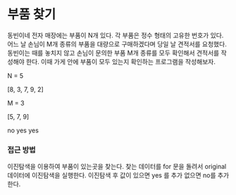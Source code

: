 # 부품 찾기

동빈이네 전자 매장에는 부품이 N개 있다. 각 부품은 정수 형태의 고유한 번호가 있다. 어느 날 손님이 M개 종류의 부품을 대량으로 구매하겠다며 당일 날 견적서를 요청했다. 동빈이는 때를 놓치지 않고 손님이 문의한 부품 M개 종류를 모두 확인해서 견적서를 작성해야 한다. 이때 가게 안에 부품이 모두 있는지 확인하는 프로그램을 작성해보자.

N = 5 

[8, 3, 7, 9, 2]

M = 3

[5, 7, 9]

no yes yes

### 접근 방법

이진탐색을 이용하여 부품이 있는곳을 찾는다. 찾는 데이터를 for 문을 돌려서 original 데이터에 이진탐색을 실행한다. 이진탐색 후 값이 있으면 yes 를 추가 없으면 no를 추가한다.